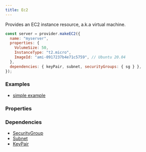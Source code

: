 ```yaml
---
title: Ec2
---
```


Provides an EC2 instance resource, a.k.a virtual machine.

```js
const server = provider.makeEC2({
  name: "myserver",
  properties: {
    VolumeSize: 50,
    InstanceType: "t2.micro",
    ImageId: "ami-0917237b4e71c5759", // Ubuntu 20.04
  },
  dependencies: { keyPair, subnet, securityGroups: { sg } },
});
```

### Examples

- [simple example](https://github.com/FredericHeem/grucloud/blob/master/examples/aws/iac.js#L57)

### Properties

### Dependencies

- [SecurityGroup](./SecurityGroup)
- [Subnet](./Subnet)
- [KeyPair](./KeyPair)
